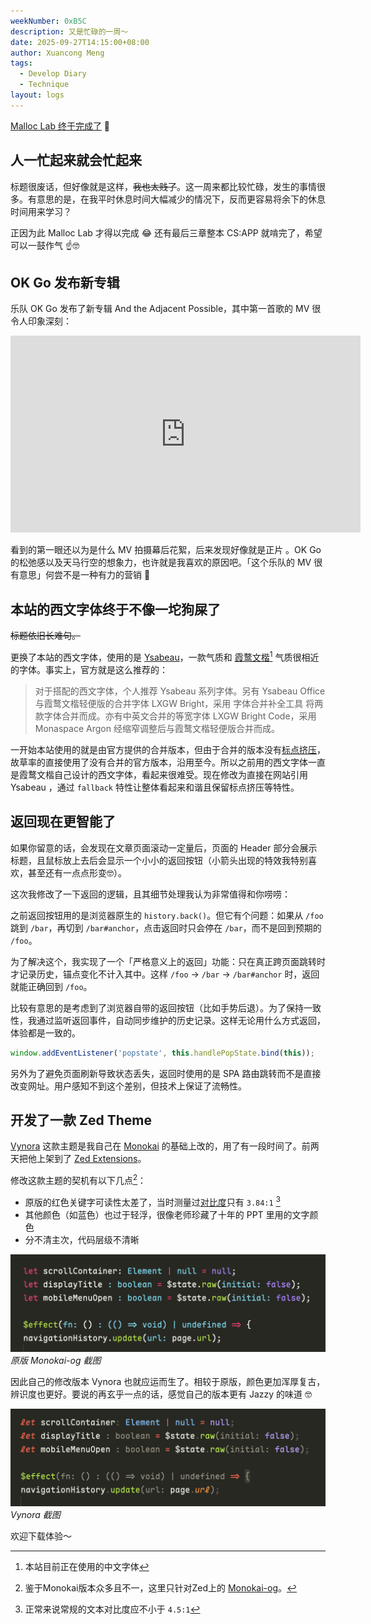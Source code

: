 ```yaml
---
weekNumber: 0xB5C
description: 又是忙碌的一周～
date: 2025-09-27T14:15:00+08:00
author: Xuancong Meng
tags:
  - Develop Diary
  - Technique
layout: logs
---
```


[Malloc Lab 终于完成了](/logs/0xB5A) 🎉

## 人一忙起来就会忙起来

标题很废话，但好像就是这样，~~我也太贱了~~。这一周来都比较忙碌，发生的事情很多。有意思的是，在我平时休息时间大幅减少的情况下，反而更容易将余下的休息时间用来学习？

正因为此 Malloc Lab 才得以完成 😂 还有最后三章整本 CS:APP 就啃完了，希望可以一鼓作气 ☝️🤓

## OK Go 发布新专辑

乐队 OK Go 发布了新专辑 And the Adjacent Possible，其中第一首歌的 MV 很令人印象深刻：

<iframe width="560" height="315" src="https://www.youtube.com/embed/fwzbIUffcR4?si=eVskIeIPkwuTYZQu" title="YouTube video player" frameborder="0" allow="accelerometer; autoplay; clipboard-write; encrypted-media; gyroscope; picture-in-picture; web-share" referrerpolicy="strict-origin-when-cross-origin" allowfullscreen class="video"></iframe>

看到的第一眼还以为是什么 MV 拍摄幕后花絮，后来发现好像就是正片 。OK Go 的松弛感以及天马行空的想象力，也许就是我喜欢的原因吧。「这个乐队的 MV 很有意思」何尝不是一种有力的营销 👀

## 本站的西文字体终于不像一坨狗屎了

~~标题依旧长难句。~~

更换了本站的西文字体，使用的是 [Ysabeau](https://fonts.google.com/specimen/Ysabeau)，一款气质和 [霞鹜文楷](https://github.com/lxgw/LxgwWenKai)[^1] 气质很相近的字体。事实上，官方就是这么推荐的：

> 对于搭配的西文字体，个人推荐 Ysabeau 系列字体。另有 Ysabeau Office 与霞鹜文楷轻便版的合并字体 LXGW Bright，采用 字体合并补全工具 将两款字体合并而成。亦有中英文合并的等宽字体 LXGW Bright Code，采用 Monaspace Argon 经缩窄调整后与霞鹜文楷轻便版合并而成。

一开始本站使用的就是由官方提供的合并版本，但由于合并的版本没有[标点挤压](https://github.com/w3c/clreq/issues/221#issuecomment-508055215)，故草率的直接使用了没有合并的官方版本，沿用至今。所以之前用的西文字体一直是霞鹜文楷自己设计的西文字体，看起来很难受。现在修改为直接在网站引用 Ysabeau ，通过 `fallback` 特性让整体看起来和谐且保留标点挤压等特性。

## 返回现在更智能了

如果你留意的话，会发现在文章页面滚动一定量后，页面的 Header 部分会展示标题，且鼠标放上去后会显示一个小小的返回按钮（小箭头出现的特效我特别喜欢，甚至还有一点点形变🤓）。

这次我修改了一下返回的逻辑，且其细节处理我认为非常值得和你唠唠：

之前返回按钮用的是浏览器原生的 `history.back()`。但它有个问题：如果从 `/foo` 跳到 `/bar`，再切到 `/bar#anchor`，点击返回时只会停在 `/bar`，而不是回到预期的 `/foo`。

为了解决这个，我实现了一个「严格意义上的返回」功能：只在真正跨页面跳转时才记录历史，锚点变化不计入其中。这样 `/foo` → `/bar` → `/bar#anchor` 时，返回就能正确回到 `/foo`。

比较有意思的是考虑到了浏览器自带的返回按钮（比如手势后退）。为了保持一致性，我通过监听返回事件，自动同步维护的历史记录。这样无论用什么方式返回，体验都是一致的。

```javascript
window.addEventListener('popstate', this.handlePopState.bind(this));
```

另外为了避免页面刷新导致状态丢失，返回时使用的是 SPA 路由跳转而不是直接改变网址。用户感知不到这个差别，但技术上保证了流畅性。

## 开发了一款 Zed Theme

[Vynora](https://github.com/QuarkPixel/Vynora) 这款主题是我自己在 [Monokai](https://monokai.pro/) 的基础上改的，用了有一段时间了。前两天把他上架到了 [Zed Extensions](https://zed.dev/extensions/vynora)。

修改这款主题的契机有以下几点[^2]：

- 原版的红色关键字可读性太差了，当时测量过[对比度](https://zh.wikipedia.org/wiki/%E7%BD%91%E9%A1%B5%E9%A2%9C%E8%89%B2#%E9%A2%9C%E8%89%B2%E5%AF%B9%E6%AF%94%E5%BA%A6)只有 `3.84:1` [^3]
- 其他颜色（如蓝色）也过于轻浮，很像老师珍藏了十年的 PPT 里用的文字颜色
- 分不清主次，代码层级不清晰

![原版截图](/img/logs/0xb5c-0.png)
_原版 Monokai-og 截图_

因此自己的修改版本 Vynora 也就应运而生了。相较于原版，颜色更加浑厚复古，辨识度也更好。要说的再玄乎一点的话，感觉自己的版本更有 Jazzy 的味道 🤓

![Vynora 截图](/img/logs/0xb5c-1.png)
_Vynora 截图_

欢迎下载体验～

[^1]: 本站目前正在使用的中文字体

[^2]: 鉴于Monokai版本众多且不一，这里只针对Zed上的 [Monokai-og](https://zed-themes.com/themes/monokai-og?name=Monokai-og)。

[^3]: 正常来说常规的文本对比度应不小于 `4.5:1`
